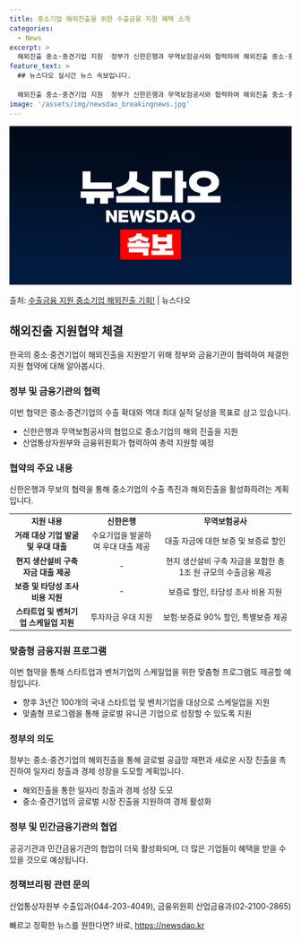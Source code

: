 ```yaml
---
title: 중소기업 해외진출을 위한 수출금융 지원 혜택 소개
categories:
  - News
excerpt: >
  해외진출 중소·중견기업 지원  정부가 신한은행과 무역보험공사와 협력하여 해외진출 중소·중견기업에 1조 원 규…
feature_text: >
  ## 뉴스다오 실시간 뉴스 속보입니다.

  해외진출 중소·중견기업 지원  정부가 신한은행과 무역보험공사와 협력하여 해외진출 중소·중견기업에 1조 원 규…
image: '/assets/img/newsdao_breakingnews.jpg'
---
```


![뉴스다오 속보](/assets/img/newsdao_breakingnews.jpg)

<p>출처: <a href="https://newsdao.kr/4272" rel="dofollow">수출금융 지원 중소기업 해외진출 기회!</a> | 뉴스다오</p>

<h2 data-ke-size="size26">해외진출 지원협약 체결</h2>
<p data-ke-size="size16">한국의 중소·중견기업이 해외진출을 지원받기 위해 정부와 금융기관이 협력하여 체결한 지원 협약에 대해 알아봅시다.</p>

<h3>정부 및 금융기관의 협력</h3>
<p data-ke-size="size16">이번 협약은 중소·중견기업의 수출 확대와 역대 최대 실적 달성을 목표로 삼고 있습니다.</p>
<ul>
  <li>신한은행과 무역보험공사의 협업으로 중소기업의 해외 진출을 지원</li>
  <li>산업통상자원부와 금융위원회가 협력하여 총력 지원할 예정</li>
</ul>

<h3>협약의 주요 내용</h3>
<p data-ke-size="size16">신한은행과 무보의 협력을 통해 중소기업의 수출 촉진과 해외진출을 활성화하려는 계획입니다.</p>
<table>
  <tr>
    <td style="text-align: center; height: 17px;"><b>지원 내용</b></td>
    <td style="text-align: center; height: 17px;"><b>신한은행</b></td>
    <td style="text-align: center; height: 17px;"><b>무역보험공사</b></td>
  </tr>
  <tr>
    <td style="text-align: center; height: 17px;"><b>거래 대상 기업 발굴 및 우대 대출</b></td>
    <td style="text-align: center; height: 17px;">수요기업을 발굴하여 우대 대출 제공</td>
    <td style="text-align: center; height: 17px;">대출 자금에 대한 보증 및 보증료 할인</td>
  </tr>
  <tr>
    <td style="text-align: center; height: 17px;"><b>현지 생산설비 구축 자금 대출 제공</b></td>
    <td style="text-align: center; height: 17px;">-</td>
    <td style="text-align: center; height: 17px;">현지 생산설비 구축 자금을 포함한 총 1조 원 규모의 수출금융 제공</td>
  </tr>
  <tr>
    <td style="text-align: center; height: 17px;"><b>보증 및 타당성 조사 비용 지원</b></td>
    <td style="text-align: center; height: 17px;">-</td>
    <td style="text-align: center; height: 17px;">보증료 할인, 타당성 조사 비용 지원</td>
  </tr>
  <tr>
    <td style="text-align: center; height: 17px;"><b>스타트업 및 벤처기업 스케일업 지원</b></td>
    <td style="text-align: center; height: 17px;">투자자금 우대 지원</td>
    <td style="text-align: center; height: 17px;">보험·보증료 90% 할인, 특별보증 제공</td>
  </tr>
</table>

<h3>맞춤형 금융지원 프로그램</h3>
<p data-ke-size="size16">이번 협약을 통해 스타트업과 벤처기업의 스케일업을 위한 맞춤형 프로그램도 제공할 예정입니다.</p>
<ul>
  <li>향후 3년간 100개의 국내 스타트업 및 벤처기업을 대상으로 스케일업을 지원</li>
  <li>맞춤형 프로그램을 통해 글로벌 유니콘 기업으로 성장할 수 있도록 지원</li>
</ul>

<h3>정부의 의도</h3>
<p data-ke-size="size16">정부는 중소·중견기업의 해외진출을 통해 글로벌 공급망 재편과 새로운 시장 진출을 촉진하여 일자리 창출과 경제 성장을 도모할 계획입니다.</p>
<ul>
  <li>해외진출을 통한 일자리 창출과 경제 성장 도모</li>
  <li>중소·중견기업의 글로벌 시장 진출을 지원하여 경제 활성화</li>
</ul>

<h3>정부 및 민간금융기관의 협업</h3>
<p data-ke-size="size16">공공기관과 민간금융기관의 협업이 더욱 활성화되며, 더 많은 기업들이 혜택을 받을 수 있을 것으로 예상됩니다.</p>

<h3>정책브리핑 관련 문의</h3>
<p data-ke-size="size16">산업통상자원부 수출입과(044-203-4049), 금융위원회 산업금융과(02-2100-2865)</p>
<p data-ke-size="size16"></p> 

빠르고 정확한 뉴스를 원한다면? 바로, <a href="https://newsdao.kr" rel="dofollow">https://newsdao.kr</a>


